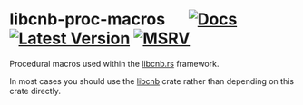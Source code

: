 # libcnb-proc-macros &emsp; [![Docs]][docs.rs] [![Latest Version]][crates.io] [![MSRV]][install-rust]

Procedural macros used within the [libcnb.rs](https://github.com/heroku/libcnb.rs) framework.

In most cases you should use the [libcnb](https://crates.io/crates/libcnb) crate rather than
depending on this crate directly.

[Docs]: https://img.shields.io/docsrs/libcnb-proc-macros
[docs.rs]: https://docs.rs/libcnb-proc-macros/latest/libcnb_proc_macros/
[Latest Version]: https://img.shields.io/crates/v/libcnb-proc-macros.svg
[crates.io]: https://crates.io/crates/libcnb-proc-macros
[MSRV]: https://img.shields.io/badge/MSRV-rustc_1.64+-lightgray.svg
[install-rust]: https://www.rust-lang.org/tools/install
